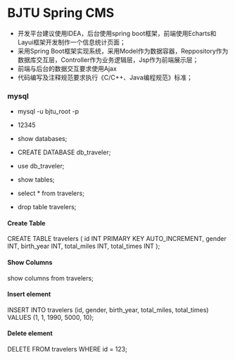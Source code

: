 # BJTU Spring CMS

- 开发平台建议使用IDEA，后台使用spring boot框架，前端使用Echarts和Layui框架开发制作一个信息统计页面；
- 采用Spring Boot框架实现系统，采用Model作为数据容器，Reppository作为数据库交互层，Controller作为业务逻辑层，Jsp作为前端展示层；
- 前端与后台的数据交互要求使用Ajax
- 代码编写及注释规范要求执行《C/C++、Java编程规范》标准；

### mysql

- mysql -u bjtu_root -p
- 12345
- show databases;
- CREATE DATABASE db_traveler;
- use db_traveler;
- show tables;
- select * from travelers;

- drop table travelers;

#### Create Table

CREATE TABLE travelers (
id INT PRIMARY KEY AUTO_INCREMENT,
gender INT,
birth_year INT,
total_miles INT,
total_times INT
);

#### Show Columns

show columns from travelers;

#### Insert element

INSERT INTO travelers (id, gender, birth_year, total_miles, total_times)
VALUES (1, 1, 1990, 5000, 10);

#### Delete element

DELETE FROM travelers
WHERE id = 123;
